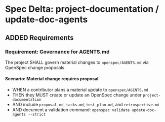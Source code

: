 # Spec Delta: project-documentation / update-doc-agents

## ADDED Requirements

### Requirement: Governance for AGENTS.md
The project SHALL govern material changes to `openspec/AGENTS.md` via OpenSpec change proposals.

#### Scenario: Material change requires proposal
- WHEN a contributor plans a material update to `openspec/AGENTS.md`
- THEN they MUST create or update an OpenSpec change under `project-documentation`
- AND include `proposal.md`, `tasks.md`, `test_plan.md`, and `retrospective.md`
- AND document a validation command: `openspec validate update-doc-agents --strict`
